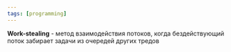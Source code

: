 ```yaml
---
tags: [programming]
---
```


**Work-stealing** - метод взаимодействия потоков, когда бездействующий поток забирает задачи из очередей других тредов